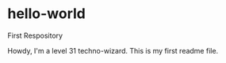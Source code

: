 # hello-world
First Respository

Howdy, I'm a level 31 techno-wizard.  This is my first readme file.
